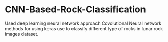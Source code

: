 # CNN-Based-Rock-Classification
Used deep learning neural network approach Covolutional Neural network methods for using keras use to classify different type of rocks in lunar rock images dataset. 
